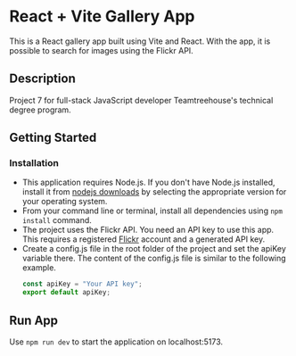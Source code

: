 # React + Vite Gallery App

This is a React gallery app built using Vite and React. With the app, it is possible to search for images using the Flickr API.

## Description

Project 7 for full-stack JavaScript developer Teamtreehouse's technical degree program.

## Getting Started

### Installation

- This application requires Node.js. If you don't have Node.js installed, install it from [nodejs downloads](https://nodejs.org/en/download/current) by selecting the appropriate version for your operating system.
- From your command line or terminal, install all dependencies using `npm install` command. 
- The project uses the Flickr API. You need an API key to use this app. This requires a registered [Flickr](https://www.flickr.com) account and a generated API key.
- Create a config.js file in the root folder of the project and set the apiKey variable there. The content of the config.js file is similar to the following example.
    ```JavaScript
    const apiKey = "Your API key";
    export default apiKey;
    ```

## Run App

Use `npm run dev` to start the application on localhost:5173.


